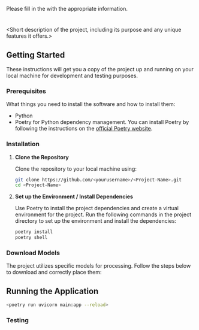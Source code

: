 Please fill in the <Placehoders> with the appropriate information.
# <Project Name>

<Short description of the project, including its purpose and any unique features it offers.>

## Getting Started

These instructions will get you a copy of the project up and running on your local machine for development and testing purposes.

### Prerequisites

What things you need to install the software and how to install them:

- Python
- Poetry for Python dependency management. You can install Poetry by following the instructions on the [official Poetry website](https://python-poetry.org/docs/#installation).

### Installation

1. **Clone the Repository**

   Clone the repository to your local machine using:

   ```bash
   git clone https://github.com/<yourusername>/<Project-Name>.git
   cd <Project-Name>

2. **Set up the Environment / Install Dependencies**
    
    Use Poetry to install the project dependencies and create a virtual     environment for the project. Run the following commands in the project  directory to set up the environment and install the dependencies:
    ```bash
    poetry install
    poetry shell
    ```

### Download Models

The project utilizes specific models for processing. Follow the steps below to download and correctly place them:

## Running the Application

```bash
<poetry run uvicorn main:app --reload>
```

### Testing
